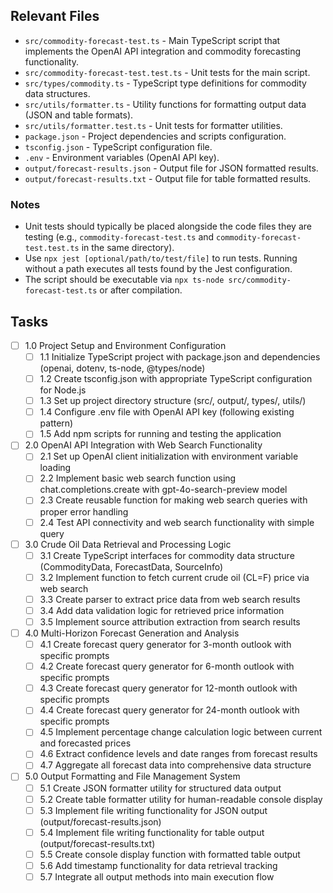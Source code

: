 ## Relevant Files

- `src/commodity-forecast-test.ts` - Main TypeScript script that implements the OpenAI API integration and commodity forecasting functionality.
- `src/commodity-forecast-test.test.ts` - Unit tests for the main script.
- `src/types/commodity.ts` - TypeScript type definitions for commodity data structures.
- `src/utils/formatter.ts` - Utility functions for formatting output data (JSON and table formats).
- `src/utils/formatter.test.ts` - Unit tests for formatter utilities.
- `package.json` - Project dependencies and scripts configuration.
- `tsconfig.json` - TypeScript configuration file.
- `.env` - Environment variables (OpenAI API key).
- `output/forecast-results.json` - Output file for JSON formatted results.
- `output/forecast-results.txt` - Output file for table formatted results.

### Notes

- Unit tests should typically be placed alongside the code files they are testing (e.g., `commodity-forecast-test.ts` and `commodity-forecast-test.test.ts` in the same directory).
- Use `npx jest [optional/path/to/test/file]` to run tests. Running without a path executes all tests found by the Jest configuration.
- The script should be executable via `npx ts-node src/commodity-forecast-test.ts` or after compilation.

## Tasks

- [ ] 1.0 Project Setup and Environment Configuration
  - [ ] 1.1 Initialize TypeScript project with package.json and dependencies (openai, dotenv, ts-node, @types/node)
  - [ ] 1.2 Create tsconfig.json with appropriate TypeScript configuration for Node.js
  - [ ] 1.3 Set up project directory structure (src/, output/, types/, utils/)
  - [ ] 1.4 Configure .env file with OpenAI API key (following existing pattern)
  - [ ] 1.5 Add npm scripts for running and testing the application

- [ ] 2.0 OpenAI API Integration with Web Search Functionality
  - [ ] 2.1 Set up OpenAI client initialization with environment variable loading
  - [ ] 2.2 Implement basic web search function using chat.completions.create with gpt-4o-search-preview model
  - [ ] 2.3 Create reusable function for making web search queries with proper error handling
  - [ ] 2.4 Test API connectivity and web search functionality with simple query

- [ ] 3.0 Crude Oil Data Retrieval and Processing Logic
  - [ ] 3.1 Create TypeScript interfaces for commodity data structure (CommodityData, ForecastData, SourceInfo)
  - [ ] 3.2 Implement function to fetch current crude oil (CL=F) price via web search
  - [ ] 3.3 Create parser to extract price data from web search results
  - [ ] 3.4 Add data validation logic for retrieved price information
  - [ ] 3.5 Implement source attribution extraction from search results

- [ ] 4.0 Multi-Horizon Forecast Generation and Analysis
  - [ ] 4.1 Create forecast query generator for 3-month outlook with specific prompts
  - [ ] 4.2 Create forecast query generator for 6-month outlook with specific prompts
  - [ ] 4.3 Create forecast query generator for 12-month outlook with specific prompts
  - [ ] 4.4 Create forecast query generator for 24-month outlook with specific prompts
  - [ ] 4.5 Implement percentage change calculation logic between current and forecasted prices
  - [ ] 4.6 Extract confidence levels and date ranges from forecast results
  - [ ] 4.7 Aggregate all forecast data into comprehensive data structure

- [ ] 5.0 Output Formatting and File Management System
  - [ ] 5.1 Create JSON formatter utility for structured data output
  - [ ] 5.2 Create table formatter utility for human-readable console display
  - [ ] 5.3 Implement file writing functionality for JSON output (output/forecast-results.json)
  - [ ] 5.4 Implement file writing functionality for table output (output/forecast-results.txt)
  - [ ] 5.5 Create console display function with formatted table output
  - [ ] 5.6 Add timestamp functionality for data retrieval tracking
  - [ ] 5.7 Integrate all output methods into main execution flow 